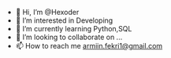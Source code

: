- 👋 Hi, I’m @Hexoder
- 👀 I’m interested in Developing
- 🌱 I’m currently learning Python,SQL
- 💞️ I’m looking to collaborate on ...
- 📫 How to reach me armiin.fekri1@gmail.com

<!---
Hexoder/Hexoder is a ✨ special ✨ repository because its `README.md` (this file) appears on your GitHub profile.
You can click the Preview link to take a look at your changes.
--->

